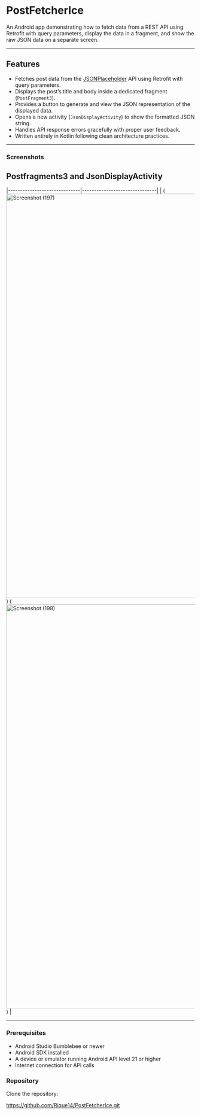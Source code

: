 # PostFetcherIce

An Android app demonstrating how to fetch data from a REST API using Retrofit with query parameters, display the data in a fragment, and show the raw JSON data on a separate screen.

---

## Features

- Fetches post data from the [JSONPlaceholder](https://jsonplaceholder.typicode.com/posts?userId=1&id=5) API using Retrofit with query parameters.
- Displays the post’s title and body inside a dedicated fragment (`PostFragment3`).
- Provides a button to generate and view the JSON representation of the displayed data.
- Opens a new activity (`JsonDisplayActivity`) to show the formatted JSON string.
- Handles API response errors gracefully with proper user feedback.
- Written entirely in Kotlin following clean architecture practices.

---


### Screenshots
## Postfragments3 and JsonDisplayActivity

|------------------------------|-------------------------------|
| (<img width="1920" height="1080" alt="Screenshot (197)" src="https://github.com/user-attachments/assets/d1a4f4a5-78c6-49d6-9a25-4f624ead08fa" />)
 (<img width="1920" height="1080" alt="Screenshot (198)" src="https://github.com/user-attachments/assets/4f762372-0647-4633-8566-1d45f73b24ea" />)
|

---


### Prerequisites

- Android Studio Bumblebee or newer
- Android SDK installed
- A device or emulator running Android API level 21 or higher
- Internet connection for API calls

### Repository

Clone the repository:

https://github.com/Rique14/PostFetcherIce.git

